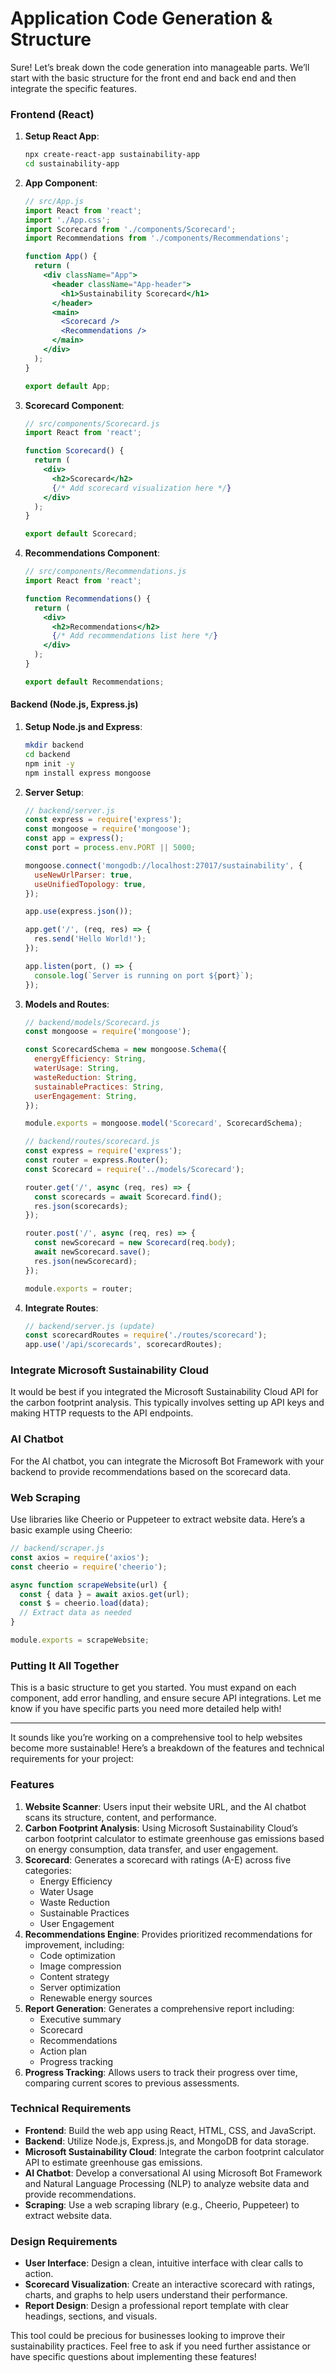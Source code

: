 # Application Code Generation & Structure

Sure! Let’s break down the code generation into manageable parts. We’ll start with the basic structure for the front end and back end and then integrate the specific features.

### Frontend (React)

1.  **Setup React App**:

    ```bash
    npx create-react-app sustainability-app
    cd sustainability-app
    ```
2.  **App Component**:

    ```jsx
    // src/App.js
    import React from 'react';
    import './App.css';
    import Scorecard from './components/Scorecard';
    import Recommendations from './components/Recommendations';

    function App() {
      return (
        <div className="App">
          <header className="App-header">
            <h1>Sustainability Scorecard</h1>
          </header>
          <main>
            <Scorecard />
            <Recommendations />
          </main>
        </div>
      );
    }

    export default App;
    ```
3.  **Scorecard Component**:

    ```jsx
    // src/components/Scorecard.js
    import React from 'react';

    function Scorecard() {
      return (
        <div>
          <h2>Scorecard</h2>
          {/* Add scorecard visualization here */}
        </div>
      );
    }

    export default Scorecard;
    ```
4.  **Recommendations Component**:

    ```jsx
    // src/components/Recommendations.js
    import React from 'react';

    function Recommendations() {
      return (
        <div>
          <h2>Recommendations</h2>
          {/* Add recommendations list here */}
        </div>
      );
    }

    export default Recommendations;
    ```

#### Backend (Node.js, Express.js)

1.  **Setup Node.js and Express**:

    ```bash
    mkdir backend
    cd backend
    npm init -y
    npm install express mongoose
    ```
2.  **Server Setup**:

    ```javascript
    // backend/server.js
    const express = require('express');
    const mongoose = require('mongoose');
    const app = express();
    const port = process.env.PORT || 5000;

    mongoose.connect('mongodb://localhost:27017/sustainability', {
      useNewUrlParser: true,
      useUnifiedTopology: true,
    });

    app.use(express.json());

    app.get('/', (req, res) => {
      res.send('Hello World!');
    });

    app.listen(port, () => {
      console.log(`Server is running on port ${port}`);
    });
    ```
3.  **Models and Routes**:

    ```javascript
    // backend/models/Scorecard.js
    const mongoose = require('mongoose');

    const ScorecardSchema = new mongoose.Schema({
      energyEfficiency: String,
      waterUsage: String,
      wasteReduction: String,
      sustainablePractices: String,
      userEngagement: String,
    });

    module.exports = mongoose.model('Scorecard', ScorecardSchema);
    ```

    ```javascript
    // backend/routes/scorecard.js
    const express = require('express');
    const router = express.Router();
    const Scorecard = require('../models/Scorecard');

    router.get('/', async (req, res) => {
      const scorecards = await Scorecard.find();
      res.json(scorecards);
    });

    router.post('/', async (req, res) => {
      const newScorecard = new Scorecard(req.body);
      await newScorecard.save();
      res.json(newScorecard);
    });

    module.exports = router;
    ```
4.  **Integrate Routes**:

    ```javascript
    // backend/server.js (update)
    const scorecardRoutes = require('./routes/scorecard');
    app.use('/api/scorecards', scorecardRoutes);
    ```

### Integrate Microsoft Sustainability Cloud

It would be best if you integrated the Microsoft Sustainability Cloud API for the carbon footprint analysis. This typically involves setting up API keys and making HTTP requests to the API endpoints.

### AI Chatbot

For the AI chatbot, you can integrate the Microsoft Bot Framework with your backend to provide recommendations based on the scorecard data.

### Web Scraping

Use libraries like Cheerio or Puppeteer to extract website data. Here’s a basic example using Cheerio:

```javascript
// backend/scraper.js
const axios = require('axios');
const cheerio = require('cheerio');

async function scrapeWebsite(url) {
  const { data } = await axios.get(url);
  const $ = cheerio.load(data);
  // Extract data as needed
}

module.exports = scrapeWebsite;
```

### Putting It All Together

This is a basic structure to get you started. You must expand on each component, add error handling, and ensure secure API integrations. Let me know if you have specific parts you need more detailed help with!

***

It sounds like you’re working on a comprehensive tool to help websites become more sustainable! Here’s a breakdown of the features and technical requirements for your project:

### Features

1. **Website Scanner**: Users input their website URL, and the AI chatbot scans its structure, content, and performance.
2. **Carbon Footprint Analysis**: Using Microsoft Sustainability Cloud’s carbon footprint calculator to estimate greenhouse gas emissions based on energy consumption, data transfer, and user engagement.
3. **Scorecard**: Generates a scorecard with ratings (A-E) across five categories:
   * Energy Efficiency
   * Water Usage
   * Waste Reduction
   * Sustainable Practices
   * User Engagement
4. **Recommendations Engine**: Provides prioritized recommendations for improvement, including:
   * Code optimization
   * Image compression
   * Content strategy
   * Server optimization
   * Renewable energy sources
5. **Report Generation**: Generates a comprehensive report including:
   * Executive summary
   * Scorecard
   * Recommendations
   * Action plan
   * Progress tracking
6. **Progress Tracking**: Allows users to track their progress over time, comparing current scores to previous assessments.

### Technical Requirements

* **Frontend**: Build the web app using React, HTML, CSS, and JavaScript.
* **Backend**: Utilize Node.js, Express.js, and MongoDB for data storage.
* **Microsoft Sustainability Cloud**: Integrate the carbon footprint calculator API to estimate greenhouse gas emissions.
* **AI Chatbot**: Develop a conversational AI using Microsoft Bot Framework and Natural Language Processing (NLP) to analyze website data and provide recommendations.
* **Scraping**: Use a web scraping library (e.g., Cheerio, Puppeteer) to extract website data.

### Design Requirements

* **User Interface**: Design a clean, intuitive interface with clear calls to action.
* **Scorecard Visualization**: Create an interactive scorecard with ratings, charts, and graphs to help users understand their performance.
* **Report Design**: Design a professional report template with clear headings, sections, and visuals.

This tool could be precious for businesses looking to improve their sustainability practices. Feel free to ask if you need further assistance or have specific questions about implementing these features!
